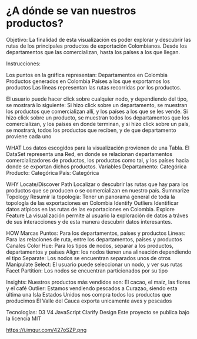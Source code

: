 # ¿A dónde se van nuestros productos?
Objetivo: 
La finalidad de esta visualización es poder explorar y descubrir 
las rutas de los principales productos de exportación Colombianos. 
Desde los departamentos que las comercializan, hasta los países 
a los que llegan.

Instrucciones: 

Los puntos en la gráfica representan:
Departamentos en Colombia
Productos generados en Colombia
Países a los que exportamos los productos
Las líneas representan las rutas recorridas por los productos. 

El usuario puede hacer click sobre cualquier nodo, y 
dependiendo del tipo, se mostrará lo siguiente:
Si hizo click sobre un departamento, se muestran los productos que 
comercializan allí, y los países a los que se les vende. Si hizo 
click sobre un producto, se muestran todos los departamentos 
que los comercializan, y los países en donde terminan, y si hizo 
click sobre un país, se mostrará, todos los productos que reciben, 
y de que departamento proviene cada uno

WHAT
Los datos escogidos para la visualización provienen de una Tabla. El DataSet representa una Red, en donde se relacionan departamentos comercializadores de productos, los productos como tal, y los países hacia donde se exportan dichos productos.
Variables
Departamento: Categórica
Producto: Categórica
País: Categórica

WHY
Locate/Discover Path
Localizar o descubrir las rutas que hay para los productos que se producen o se comercializan en nuestro país.
Summarize Topology
Resumir la topología: Tener un panorama general de toda la topología de las exportaciones en Colombia
Identify Outliers
Identificar datos atípicos en las rutas de las exportaciones en Colombia.
Explore Feature
La visualización permite al usuario la exploración de datos a tráves de sus interacciones y de esta manera descubrir datos interesantes.

HOW
Marcas
Puntos: Para los departamentos, países y productos
Líneas: Para las relaciones de ruta, entre los departamentos, países y productos
Canales
Color Hue: Para los tipos de nodos, separar a los productos, departamentos y países
Align: los nodos tienen una alineación dependiendo el tipo
Separate: Los nodos se encuentran separados unos de otros
Manipulate
Select: El usuario puede seleccionar un nodo, y ver sus rutas
Facet
Partition: Los nodos se encuentran particionados por su tipo

Insights: 
Nuestros productos más vendidos son: El cacao, el maíz, las flores y el café
Outlier: Estamos vendiendo pescados a Curazao, siendo esta última una Isla
Estados Unidos nos compra todos los productos que producimos
El Valle del Cauca exporta unicamente aves y pescados

Tecnologías: 
D3 V4
JavaScript
Clarify Design
Este proyecto se publica bajo la licencia MIT

https://i.imgur.com/427oSZP.png
